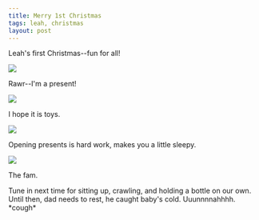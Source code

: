 ```yaml
---
title: Merry 1st Christmas
tags: leah, christmas
layout: post
---
```

Leah's first Christmas--fun for all!



<img src="http://photos.fuzzymonk.com/leah/image/595/IMG_8880.jpg" class="picture" />

Rawr--I'm a present!



<img src="http://photos.fuzzymonk.com/leah/image/595/IMG_8870.jpg" class="picture" />

I hope it is toys.



<img src="http://photos.fuzzymonk.com/leah/image/595/IMG_8705.jpg" class="picture" />

Opening presents is hard work, makes you a little sleepy.



<img src="http://photos.fuzzymonk.com/leah/image/595/IMG_8587-1.jpg" class="picture" />

The fam.



Tune in next time for sitting up, crawling, and holding a bottle on our own.  Until then, dad needs to rest, he caught baby's cold. Uuunnnnahhhh. \*cough\*
